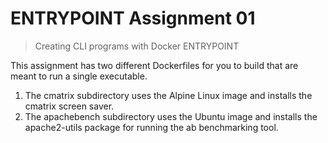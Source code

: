 # ENTRYPOINT Assignment 01

> Creating CLI programs with Docker ENTRYPOINT

This assignment has two different Dockerfiles for you to build that are meant to run a single executable.

1. The cmatrix subdirectory uses the Alpine Linux image and installs the cmatrix screen saver.
2. The apachebench subdirectory uses the Ubuntu image and installs the apache2-utils package for running the ab benchmarking tool.

